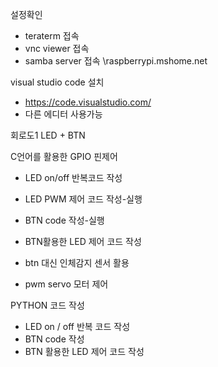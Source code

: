 설정확인
 - teraterm 접속
 - vnc viewer 접속
 - samba server 접속 \\raspberrypi.mshome.net

visual studio code 설치
 - https://code.visualstudio.com/
 - 다른 에디터 사용가능
 
회로도1
LED + BTN

C언어를 활용한 GPIO 핀제어
 - LED on/off 반복코드 작성
 - LED PWM 제어 코드 작성-실행
 - BTN code 작성-실행
 - BTN활용한 LED 제어 코드 작성
 - btn 대신 인체감지 센서 활용
 
 - pwm servo 모터 제어
 
 

PYTHON 코드 작성
 - LED on / off 반복 코드 작성
 - BTN code 작성
 - BTN 활용한 LED 제어 코드 작성
 





 
